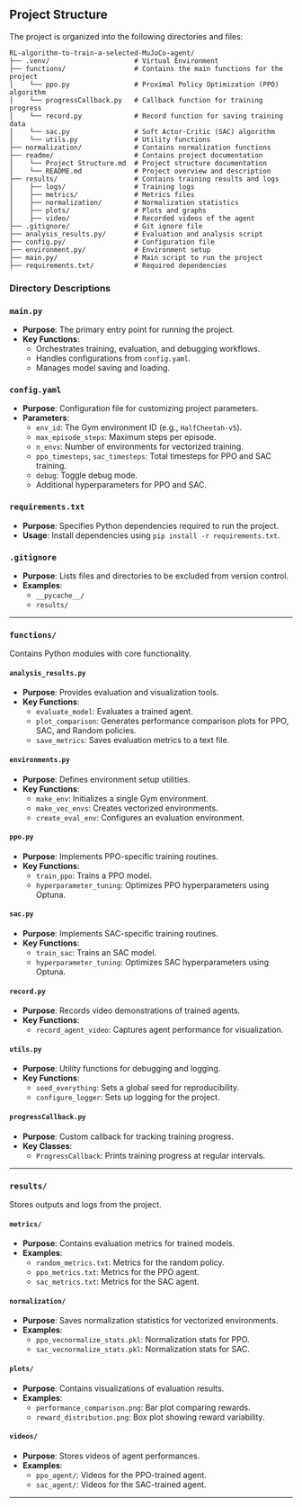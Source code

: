 ## Project Structure

The project is organized into the following directories and files:

 ```plaintext
 RL-algorithm-to-train-a-selected-MuJoCo-agent/
├── .venv/                     # Virtual Environment
├── functions/                 # Contains the main functions for the project
│    └── ppo.py                # Proximal Policy Optimization (PPO) algorithm
│    └── progressCallback.py   # Callback function for training progress
│    └── record.py             # Record function for saving training data
│    └── sac.py                # Soft Actor-Critic (SAC) algorithm
│    └── utils.py              # Utility functions
├── normalization/             # Contains normalization functions
├── readme/                    # Contains project documentation
│    └── Project Structure.md  # Project structure documentation
│    └── README.md             # Project overview and description
├── results/                   # Contains training results and logs
│    ├── logs/                 # Training logs
│    ├── metrics/              # Metrics files
│    ├── normalization/        # Normalization statistics
│    ├── plots/                # Plots and graphs
│    ├── video/                # Recorded videos of the agent 
├── .gitignore/                # Git ignore file   
├── analysis_results.py/       # Evaluation and analysis script
├── config.py/                 # Configuration file
├── environment.py/            # Environment setup
├── main.py/                   # Main script to run the project
├── requirements.txt/          # Required dependencies

```
### Directory Descriptions

### `main.py`
- **Purpose**: The primary entry point for running the project.
- **Key Functions**:
  - Orchestrates training, evaluation, and debugging workflows.
  - Handles configurations from `config.yaml`.
  - Manages model saving and loading.

### `config.yaml`
- **Purpose**: Configuration file for customizing project parameters.
- **Parameters**:
  - `env_id`: The Gym environment ID (e.g., `HalfCheetah-v5`).
  - `max_episode_steps`: Maximum steps per episode.
  - `n_envs`: Number of environments for vectorized training.
  - `ppo_timesteps`, `sac_timesteps`: Total timesteps for PPO and SAC training.
  - `debug`: Toggle debug mode.
  - Additional hyperparameters for PPO and SAC.

### `requirements.txt`
- **Purpose**: Specifies Python dependencies required to run the project.
- **Usage**: Install dependencies using `pip install -r requirements.txt`.

### `.gitignore`
- **Purpose**: Lists files and directories to be excluded from version control.
- **Examples**:
  - `__pycache__/`
  - `results/`

---


### `functions/`
Contains Python modules with core functionality.

#### `analysis_results.py`
- **Purpose**: Provides evaluation and visualization tools.
- **Key Functions**:
  - `evaluate_model`: Evaluates a trained agent.
  - `plot_comparison`: Generates performance comparison plots for PPO, SAC, and Random policies.
  - `save_metrics`: Saves evaluation metrics to a text file.

#### `environments.py`
- **Purpose**: Defines environment setup utilities.
- **Key Functions**:
  - `make_env`: Initializes a single Gym environment.
  - `make_vec_envs`: Creates vectorized environments.
  - `create_eval_env`: Configures an evaluation environment.

#### `ppo.py`
- **Purpose**: Implements PPO-specific training routines.
- **Key Functions**:
  - `train_ppo`: Trains a PPO model.
  - `hyperparameter_tuning`: Optimizes PPO hyperparameters using Optuna.

#### `sac.py`
- **Purpose**: Implements SAC-specific training routines.
- **Key Functions**:
  - `train_sac`: Trains an SAC model.
  - `hyperparameter_tuning`: Optimizes SAC hyperparameters using Optuna.

#### `record.py`
- **Purpose**: Records video demonstrations of trained agents.
- **Key Functions**:
  - `record_agent_video`: Captures agent performance for visualization.

#### `utils.py`
- **Purpose**: Utility functions for debugging and logging.
- **Key Functions**:
  - `seed_everything`: Sets a global seed for reproducibility.
  - `configure_logger`: Sets up logging for the project.

#### `progressCallback.py`
- **Purpose**: Custom callback for tracking training progress.
- **Key Classes**:
  - `ProgressCallback`: Prints training progress at regular intervals.

---

### `results/`
Stores outputs and logs from the project.

#### `metrics/`
- **Purpose**: Contains evaluation metrics for trained models.
- **Examples**:
  - `random_metrics.txt`: Metrics for the random policy.
  - `ppo_metrics.txt`: Metrics for the PPO agent.
  - `sac_metrics.txt`: Metrics for the SAC agent.

#### `normalization/`
- **Purpose**: Saves normalization statistics for vectorized environments.
- **Examples**:
  - `ppo_vecnormalize_stats.pkl`: Normalization stats for PPO.
  - `sac_vecnormalize_stats.pkl`: Normalization stats for SAC.

#### `plots/`
- **Purpose**: Contains visualizations of evaluation results.
- **Examples**:
  - `performance_comparison.png`: Bar plot comparing rewards.
  - `reward_distribution.png`: Box plot showing reward variability.

#### `videos/`
- **Purpose**: Stores videos of agent performances.
- **Examples**:
  - `ppo_agent/`: Videos for the PPO-trained agent.
  - `sac_agent/`: Videos for the SAC-trained agent.

---